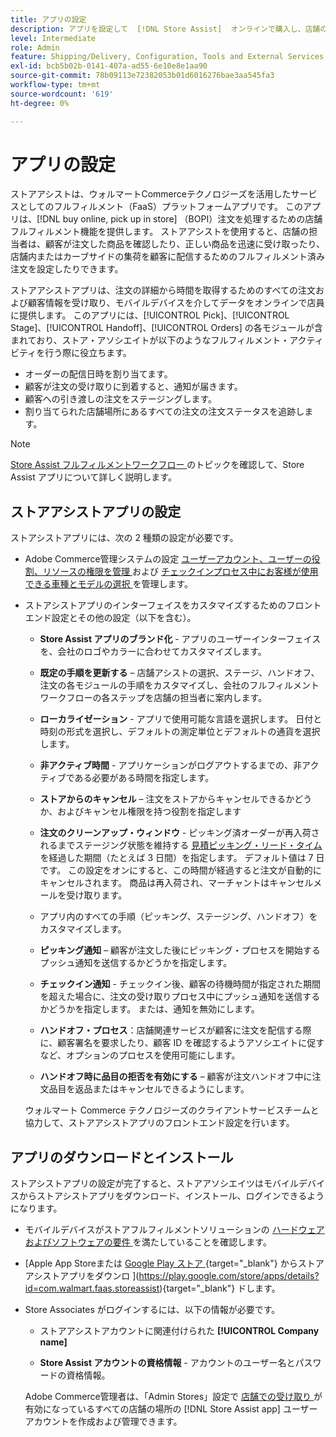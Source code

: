 ```yaml
---
title: アプリの設定
description: アプリを設定して  [!DNL Store Assist]  オンラインで購入し、店舗の注文で受け取るためのエンドツーエンドの店舗フルフィルメントワークフローとプロセスを管理します。
level: Intermediate
role: Admin
feature: Shipping/Delivery, Configuration, Tools and External Services
exl-id: bcb5b02b-0141-407a-ad55-6e10e8e1aa90
source-git-commit: 78b09113e72382053b01d6016276bae3aa545fa3
workflow-type: tm+mt
source-wordcount: '619'
ht-degree: 0%

---
```


# アプリの設定

ストアアシストは、ウォルマートCommerceテクノロジーズを活用したサービスとしてのフルフィルメント（FaaS）プラットフォームアプリです。 このアプリは、[!DNL buy online, pick up in store] （BOPI）注文を処理するための店舗フルフィルメント機能を提供します。 ストアアシストを使用すると、店舗の担当者は、顧客が注文した商品を確認したり、正しい商品を迅速に受け取ったり、店舗内またはカーブサイドの集荷を顧客に配信するためのフルフィルメント済み注文を設定したりできます。

ストアアシストアプリは、注文の詳細から時間を取得するためのすべての注文および顧客情報を受け取り、モバイルデバイスを介してデータをオンラインで店員に提供します。 このアプリには、[!UICONTROL Pick]、[!UICONTROL Stage]、[!UICONTROL Handoff]、[!UICONTROL Orders] の各モジュールが含まれており、ストア・アソシエイトが以下のようなフルフィルメント・アクティビティを行う際に役立ちます。

- オーダーの配信日時を割り当てます。
- 顧客が注文の受け取りに到着すると、通知が届きます。
- 顧客への引き渡しの注文をステージングします。
- 割り当てられた店舗場所にあるすべての注文の注文ステータスを追跡します。

>[!NOTE]
>
>[Store Assist フルフィルメントワークフロー ](store-assist-modules.md) のトピックを確認して、Store Assist アプリについて詳しく説明します。

## ストアアシストアプリの設定

ストアシストアプリには、次の 2 種類の設定が必要です。

- Adobe Commerce管理システムの設定 [ ユーザーアカウント、ユーザーの役割、リソースの権限を管理 ](user-setup.md) および [ チェックインプロセス中にお客様が使用できる車種とモデルの選択 ](check-in-experience-setup.md) を管理します。

- ストアシストアプリのインターフェイスをカスタマイズするためのフロントエンド設定とその他の設定（以下を含む）。

   - **Store Assist アプリのブランド化** - アプリのユーザーインターフェイスを、会社のロゴやカラーに合わせてカスタマイズします。

   - **既定の手順を更新する** – 店舗アシストの選択、ステージ、ハンドオフ、注文の各モジュールの手順をカスタマイズし、会社のフルフィルメント ワークフローの各ステップを店舗の担当者に案内します。

   - **ローカライゼーション** - アプリで使用可能な言語を選択します。 日付と時刻の形式を選択し、デフォルトの測定単位とデフォルトの通貨を選択します。

   - **非アクティブ時間** - アプリケーションがログアウトするまでの、非アクティブである必要がある時間を指定します。

   - **ストアからのキャンセル** – 注文をストアからキャンセルできるかどうか、およびキャンセル権限を持つ役割を指定します

   - **注文のクリーンアップ・ウィンドウ** - ピッキング済オーダーが再入荷されるまでステージング状態を維持する [ 見積ピッキング・リード・タイム ](enable-general.md#delivery-method-title-configuration) を経過した期間（たとえば 3 日間）を指定します。 デフォルト値は 7 日です。 この設定をオンにすると、この時間が経過すると注文が自動的にキャンセルされます。 商品は再入荷され、マーチャントはキャンセルメールを受け取ります。

   - アプリ内のすべての手順（ピッキング、ステージング、ハンドオフ）をカスタマイズします。

   - **ピッキング通知** – 顧客が注文した後にピッキング・プロセスを開始するプッシュ通知を送信するかどうかを指定します。

   - **チェックイン通知** - チェックイン後、顧客の待機時間が指定された期間を超えた場合に、注文の受け取りプロセス中にプッシュ通知を送信するかどうかを指定します。 または、通知を無効にします。

   - **ハンドオフ・プロセス**：店舗関連サービスが顧客に注文を配信する際に、顧客署名を要求したり、顧客 ID を確認するようアソシエイトに促すなど、オプションのプロセスを使用可能にします。

   - **ハンドオフ時に品目の拒否を有効にする** – 顧客が注文ハンドオフ中に注文品目を返品またはキャンセルできるようにします。

  ウォルマート Commerce テクノロジーズのクライアントサービスチームと協力して、ストアアシストアプリのフロントエンド設定を行います。

## アプリのダウンロードとインストール

ストアシストアプリの設定が完了すると、ストアアソシエイツはモバイルデバイスからストアシストアプリをダウンロード、インストール、ログインできるようになります。

- モバイルデバイスがストアフルフィルメントソリューションの [ ハードウェアおよびソフトウェアの要件 ](solution-requirements.md#store-assist-app-requirements) を満たしていることを確認します。

- [Apple App Storeまたは [Google Play ストア ](https://apps.apple.com/us/app/store-assist-by-walmart/id1609281539){target="_blank"} からストアアシストアプリをダウンロ ](https://play.google.com/store/apps/details?id=com.walmart.faas.storeassist){target="_blank"} ドします。

- Store Associates がログインするには、以下の情報が必要です。

   - ストアアシストアカウントに関連付けられた **[!UICONTROL Company name]**

   - **Store Assist アカウントの資格情報** - アカウントのユーザー名とパスワードの資格情報。

  Adobe Commerce管理者は、「Admin Stores」設定で [ 店舗での受け取り ](merchant-store-configuration.md#pickup-location-configuration) が有効になっているすべての店舗の場所の [!DNL Store Assist app] ユーザーアカウントを作成および管理できます。
